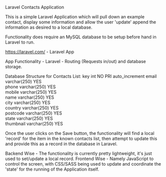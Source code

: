 Laravel Contacts Application

This is a simple Laravel Application which will pull down an example contact, display some information and allow the user 'update' append the information as desired to a local database.

Functionality does require an MySQL database to be setup before hand in Laravel to run.

https://laravel.com/ - Laravel App

App Functionality - Laravel - Routing (Requests in/out) and database storage.

Database Structure for Contacts List:
key	int	NO	PRI		auto_increment
email	varchar(250)	YES			
phone	varchar(250)	YES			
mobile	varchar(250)	YES			
name	varchar(250)	YES			
city	varchar(250)	YES			
country	varchar(250)	YES			
postcode	varchar(250)	YES			
state	varchar(250)	YES			
thumbnail	varchar(250)	YES			

Once the user clicks on the Save button, the functionality will find a local 'record' for the item in the known contacts list,
then attempt to update this and provide this as a record in the database in Laravel.

Backend Wise - The functionality is currently pretty lightweight, it's just used to set/update a local record.
Frontend Wise - Namely JavaScript to control the screen, with CSS/SASS being used to update and coordinate the 'state' for the running of the Application itself.
